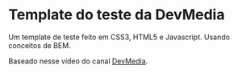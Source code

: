 # Template do teste da DevMedia

Um template de teste feito em CSS3, HTML5 e Javascript. Usando conceitos de BEM.

Baseado nesse vídeo do canal [DevMedia](https://www.youtube.com/watch?v=uoXyCLyWjZ4&ab_channel=DevMedia).
